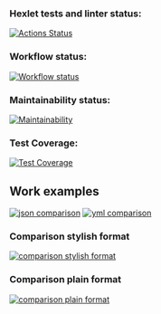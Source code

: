 ### Hexlet tests and linter status:
[![Actions Status](https://github.com/TeonaGZ/frontend-project-46/workflows/hexlet-check/badge.svg)](https://github.com/TeonaGZ/frontend-project-46/actions)

### Workflow status:
[![Workflow status](https://github.com/TeonaGZ/frontend-project-46/actions/workflows/index-check.yml/badge.svg)](https://github.com/TeonaGZ/frontend-project-46/actions)

### Maintainability status:
[![Maintainability](https://api.codeclimate.com/v1/badges/ca74950f38f483955b3b/maintainability)](https://codeclimate.com/github/TeonaGZ/frontend-project-46/maintainability)

### Test Coverage:
[![Test Coverage](https://api.codeclimate.com/v1/badges/ca74950f38f483955b3b/test_coverage)](https://codeclimate.com/github/TeonaGZ/frontend-project-46/test_coverage)

## Work examples
[![json comparison](https://asciinema.org/a/6peZC20tz6JARavVwwcbilns7.svg)](https://asciinema.org/a/6peZC20tz6JARavVwwcbilns7)
[![yml comparison](https://asciinema.org/a/P2sTI9dAaKTdnNt4c0YRatTTo.svg)](https://asciinema.org/a/P2sTI9dAaKTdnNt4c0YRatTTo)
### Comparison stylish format
[![comparison stylish format](https://asciinema.org/a/AYXAswdBuvgOLHuMWzhy47yS5.svg)](https://asciinema.org/a/AYXAswdBuvgOLHuMWzhy47yS5)
### Comparison plain format
[![comparison plain format](https://asciinema.org/a/Q7im6OvUj5YhafSJK61FahKBA.svg)](https://asciinema.org/a/Q7im6OvUj5YhafSJK61FahKBA)